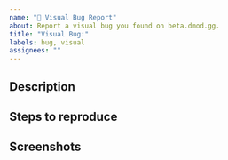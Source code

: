 ```yaml
---
name: "👀 Visual Bug Report"
about: Report a visual bug you found on beta.dmod.gg.
title: "Visual Bug:"
labels: bug, visual
assignees: ""
---
```


## Description

<!-- Provide a clear and concise description of the visual bug you're reporting -->

## Steps to reproduce

<!-- Provide a list of steps for us to experience the same behaviour -->

## Screenshots

<!-- Provide any screenshots you can, or delete this section entirely -->
